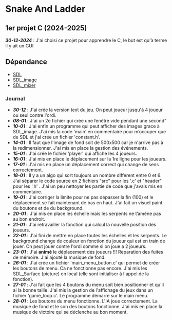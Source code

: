 # Snake And Ladder

## 1er projet C (2024-2025)
***30-12-2024*** : J'ai choisi ce projet pour apprendre le C, le but est qu'à terme il y ait un GUI

## Dépendance
- <a href="https://www.libsdl.org/"> SDL </a>
- <a href="https://wiki.libsdl.org/SDL3_image/FrontPage"> SDL_image </a>
- <a href="https://wiki.libsdl.org/SDL2_mixer/FrontPage"> SDL_mixer </a>

### Journal
- ***30-12*** : J'ai crée la version text du jeu. On peut joueur jusqu'à 4 joueur ou seul contre l'ordi.
- ***08-01*** : J'ai un 2e fichier qui crée une fenêtre vide pendant une second"
- ***10-01*** : J'ai enfin un programme qui peut afficher des images grace à SDL_image. J'ai mis la code 'main' en commentaire pour m’occuper que de SDL et j'ai crée un fichier 'constant.h'.
- ***14-01*** : Il faut que l'image de fond soit de 500x500 car je n'arrive pas à la redimensionner. J'ai mis en place la gestion des événements.
- ***15-01*** : J'ai crée le fichier 'player' qui affiche les 4 joueurs.
- ***16-01*** : J'ai mis en place le déplacement sur la 1re ligne pour les joueurs.
- ***17-01*** : J'ai mis en place un déplacement correct qui change de sens correctement.
- ***18-01*** : Il y a un algo qui sort toujours un nombre different entre 0 et 6. J'ai séparer le code source en 2 fichiers "src" pour les '.c' et "header" pour les '.h' . J'ai un peu nettoyer les partie de code que j'avais mis en commentaire.
- ***19-01*** : J'ai corriger la limite pour ne pas dépasser la fin (100) et le déplacement se fait maintenant de bas en haut. J'ai fait un visuel paint du boutons et de du background.
- ***20-01*** : J'ai mis en place les échelle mais les serpents ne t’amène pas au bon endroit.
- ***21-01*** : J'ai retravailler la fonction qui calcul la nouvelle position des joueurs.
- ***22-01*** : J'ai fini de mettre en place toutes les échelles et les serpents. Le background change de couleur en fonction du joueur qui est en train de jouer. On peut jouer contre l'ordi comme si on joue a 2 joueurs.
- ***23-01*** : J'ai **animé** le déplacement des joueurs !!! Reparation des fuites de mémoire. J'ai ajouté la musique de fond.
- ***26-01*** : J'ai crée un fichier 'main_menu_button.c' qui permet de créer les boutons de menu. Ca ne fonctionne pas encore. J'ai mis les SDL_Surface (picture) en local (elle sont initialiser à l'appel de la fonction).
- ***27-01*** : J'ai fait que les 4 boutons du menu soit bien positionner et qu'il ai la bonne taille. J'ai mis la gestion de l'affichage du jeux dans un fichier 'game_loop.c'. Le programme démarre sur le main menu.
- ***28-01*** : Les boutons du menu fonctionne. L'IA joue correctement. La musique de fond et le son des boutons fonctionne. J'ai mis en place la musique de victoire qui se déclenche au bon moment.
